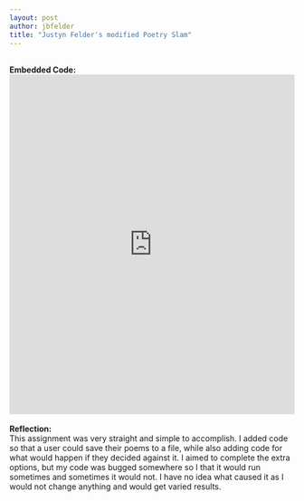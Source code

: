```yaml
---
layout: post
author: jbfelder
title: "Justyn Felder's modified Poetry Slam"
---
```

</br>
<strong>Embedded Code:</strong>
</br>
<iframe src="https://trinket.io/embed/python/0776800d93" width="100%" height="600" frameborder="0" marginwidth="0" marginheight="0" allowfullscreen></iframe>
</br>
</br>
<strong>Reflection:</strong>
</br>
This assignment was very straight and simple to accomplish. I added code so that a user could save their poems to a file, while also adding code for what would happen if they decided against it. I aimed to complete the extra options, but my code was bugged somewhere so I that it would run sometimes and sometimes it would not. I have no idea what caused it as I would not change anything and would get varied results. 
